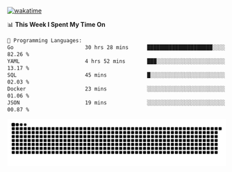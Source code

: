 [![wakatime](https://wakatime.com/badge/user/384f91c6-4eee-411f-8f3b-1b691f58a544.svg)](https://wakatime.com/@384f91c6-4eee-411f-8f3b-1b691f58a544)

<!--START_SECTION:waka-->
📊 **This Week I Spent My Time On** 

```text
💬 Programming Languages: 
Go                       30 hrs 28 mins      █████████████████████░░░░   82.26 % 
YAML                     4 hrs 52 mins       ███░░░░░░░░░░░░░░░░░░░░░░   13.17 % 
SQL                      45 mins             █░░░░░░░░░░░░░░░░░░░░░░░░   02.03 % 
Docker                   23 mins             ░░░░░░░░░░░░░░░░░░░░░░░░░   01.06 % 
JSON                     19 mins             ░░░░░░░░░░░░░░░░░░░░░░░░░   00.87 % 
```


<!--END_SECTION:waka-->

<picture>
  <source media="(prefers-color-scheme: dark)" srcset="https://raw.githubusercontent.com/fuwx295/fuwx295/output/github-contribution-grid-snake-dark.svg">
  <source media="(prefers-color-scheme: light)" srcset="https://raw.githubusercontent.com/fuwx295/fuwx295/output/github-contribution-grid-snake.svg">
  <img alt="github contribution grid snake animation" src="https://raw.githubusercontent.com/fuwx295/fuwx295/output/github-contribution-grid-snake.svg">
</picture>
